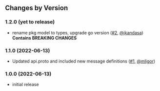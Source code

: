 ## Changes by Version
### 1.2.0 (yet to release)
* rename pkg model to types, upgrade go version ([#2](https://github.com/mycontroller-org/esphome_api/pull/2), [@jkandasa](https://github.com/jkandasa)) **Contains BREAKING CHANGES**
### 1.1.0 (2022-06-13)
* Updated api.proto and included new message definitions ([#1](https://github.com/mycontroller-org/esphome_api/pull/1), [@mligor](https://github.com/mligor))

  
### 1.0.0 (2022-06-13)
* initial release
